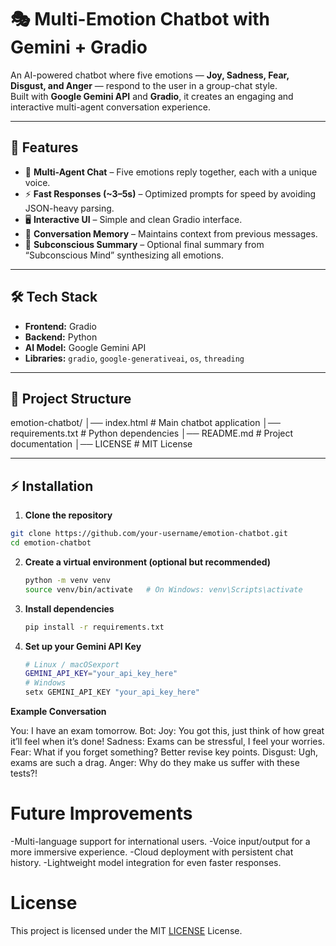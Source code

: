 # 🎭 Multi-Emotion Chatbot with Gemini + Gradio

An AI-powered chatbot where five emotions — **Joy, Sadness, Fear, Disgust, and Anger** — respond to the user in a group-chat style.  
Built with **Google Gemini API** and **Gradio**, it creates an engaging and interactive multi-agent conversation experience.

---

## 🚀 Features
- 🤖 **Multi-Agent Chat** – Five emotions reply together, each with a unique voice.
- ⚡ **Fast Responses (~3–5s)** – Optimized prompts for speed by avoiding JSON-heavy parsing.
- 🖥 **Interactive UI** – Simple and clean Gradio interface.
- 📜 **Conversation Memory** – Maintains context from previous messages.
- 🎯 **Subconscious Summary** – Optional final summary from “Subconscious Mind” synthesizing all emotions.

---

## 🛠 Tech Stack
- **Frontend:** Gradio
- **Backend:** Python
- **AI Model:** Google Gemini API
- **Libraries:** `gradio`, `google-generativeai`, `os`, `threading`

---

## 📂 Project Structure
emotion-chatbot/
│── index.html # Main chatbot application
│── requirements.txt # Python dependencies
│── README.md # Project documentation
│── LICENSE # MIT License



---

## ⚡ Installation

1. **Clone the repository**
```bash
git clone https://github.com/your-username/emotion-chatbot.git
cd emotion-chatbot
```
2. **Create a virtual environment (optional but recommended)**
   ```bash
   python -m venv venv
   source venv/bin/activate   # On Windows: venv\Scripts\activate
   ```
3. **Install dependencies**
   ```bash
   pip install -r requirements.txt
   ```
4. **Set up your Gemini API Key**
   ```bash
   # Linux / macOSexport
   GEMINI_API_KEY="your_api_key_here"
   # Windows
   setx GEMINI_API_KEY "your_api_key_here"
    ```
**Example Conversation**

You: I have an exam tomorrow.
Bot:
Joy: You got this, just think of how great it’ll feel when it’s done!
Sadness: Exams can be stressful, I feel your worries.
Fear: What if you forget something? Better revise key points.
Disgust: Ugh, exams are such a drag.
Anger: Why do they make us suffer with these tests?!

# Future Improvements

-Multi-language support for international users.
-Voice input/output for a more immersive experience.
-Cloud deployment with persistent chat history.
-Lightweight model integration for even faster responses.

# License

This project is licensed under the MIT [LICENSE](LICENSE) License.
